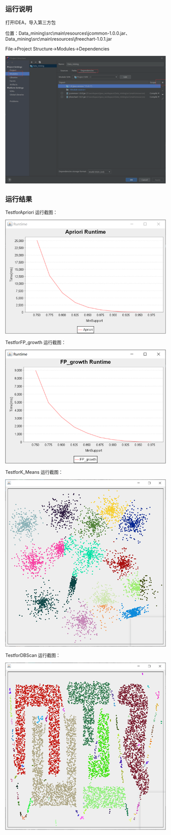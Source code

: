## 运行说明

打开IDEA，导入第三方包

位置：Data_mining\src\main\resources\jcommon-1.0.0.jar、Data_mining\src\main\resources\jfreechart-1.0.1.jar

File->Project Structure->Modules->Dependencies

![image-20211116102758011](截图\image-20211116102758011.png)

## 运行结果

TestforApriori 运行截图：

![QQ截图20211115204821](截图\QQ截图20211115204821.png)

TestforFP_growth 运行截图：

![QQ截图20211115205019](截图\QQ截图20211115205019.png)

TestforK_Means 运行截图：

![QQ截图20211115204102](截图\QQ截图20211115204102.png)

TestforDBScan 运行截图：

![QQ截图20211115204117](截图\QQ截图20211115204117.png)
